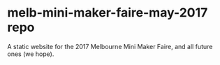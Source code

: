 # melb-mini-maker-faire-may-2017 repo

A static website for the 2017 Melbourne Mini Maker Faire, and all future ones (we hope).
